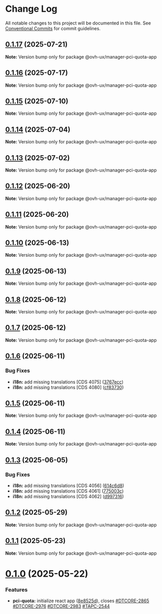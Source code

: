 # Change Log

All notable changes to this project will be documented in this file.
See [Conventional Commits](https://conventionalcommits.org) for commit guidelines.

## [0.1.17](https://github.com/ovh/manager/compare/@ovh-ux/manager-pci-quota-app@0.1.16...@ovh-ux/manager-pci-quota-app@0.1.17) (2025-07-21)

**Note:** Version bump only for package @ovh-ux/manager-pci-quota-app





## [0.1.16](https://github.com/ovh/manager/compare/@ovh-ux/manager-pci-quota-app@0.1.15...@ovh-ux/manager-pci-quota-app@0.1.16) (2025-07-17)

**Note:** Version bump only for package @ovh-ux/manager-pci-quota-app





## [0.1.15](https://github.com/ovh/manager/compare/@ovh-ux/manager-pci-quota-app@0.1.14...@ovh-ux/manager-pci-quota-app@0.1.15) (2025-07-10)

**Note:** Version bump only for package @ovh-ux/manager-pci-quota-app





## [0.1.14](https://github.com/ovh/manager/compare/@ovh-ux/manager-pci-quota-app@0.1.13...@ovh-ux/manager-pci-quota-app@0.1.14) (2025-07-04)

**Note:** Version bump only for package @ovh-ux/manager-pci-quota-app





## [0.1.13](https://github.com/ovh/manager/compare/@ovh-ux/manager-pci-quota-app@0.1.12...@ovh-ux/manager-pci-quota-app@0.1.13) (2025-07-02)

**Note:** Version bump only for package @ovh-ux/manager-pci-quota-app





## [0.1.12](https://github.com/ovh/manager/compare/@ovh-ux/manager-pci-quota-app@0.1.11...@ovh-ux/manager-pci-quota-app@0.1.12) (2025-06-20)

**Note:** Version bump only for package @ovh-ux/manager-pci-quota-app





## [0.1.11](https://github.com/ovh/manager/compare/@ovh-ux/manager-pci-quota-app@0.1.10...@ovh-ux/manager-pci-quota-app@0.1.11) (2025-06-20)

**Note:** Version bump only for package @ovh-ux/manager-pci-quota-app





## [0.1.10](https://github.com/ovh/manager/compare/@ovh-ux/manager-pci-quota-app@0.1.9...@ovh-ux/manager-pci-quota-app@0.1.10) (2025-06-13)

**Note:** Version bump only for package @ovh-ux/manager-pci-quota-app





## [0.1.9](https://github.com/ovh/manager/compare/@ovh-ux/manager-pci-quota-app@0.1.8...@ovh-ux/manager-pci-quota-app@0.1.9) (2025-06-13)

**Note:** Version bump only for package @ovh-ux/manager-pci-quota-app





## [0.1.8](https://github.com/ovh/manager/compare/@ovh-ux/manager-pci-quota-app@0.1.7...@ovh-ux/manager-pci-quota-app@0.1.8) (2025-06-12)

**Note:** Version bump only for package @ovh-ux/manager-pci-quota-app





## [0.1.7](https://github.com/ovh/manager/compare/@ovh-ux/manager-pci-quota-app@0.1.6...@ovh-ux/manager-pci-quota-app@0.1.7) (2025-06-12)

**Note:** Version bump only for package @ovh-ux/manager-pci-quota-app





## [0.1.6](https://github.com/ovh/manager/compare/@ovh-ux/manager-pci-quota-app@0.1.5...@ovh-ux/manager-pci-quota-app@0.1.6) (2025-06-11)


### Bug Fixes

* **i18n:** add missing translations [CDS 4075] ([3767ecc](https://github.com/ovh/manager/commit/3767ecc118a72aa312c3e3bc856454cb60c3f42a))
* **i18n:** add missing translations [CDS 4080] ([cf83730](https://github.com/ovh/manager/commit/cf837307bf9bab7fb5b999d1fbf220ef1de19acd))





## [0.1.5](https://github.com/ovh/manager/compare/@ovh-ux/manager-pci-quota-app@0.1.4...@ovh-ux/manager-pci-quota-app@0.1.5) (2025-06-11)

**Note:** Version bump only for package @ovh-ux/manager-pci-quota-app





## [0.1.4](https://github.com/ovh/manager/compare/@ovh-ux/manager-pci-quota-app@0.1.3...@ovh-ux/manager-pci-quota-app@0.1.4) (2025-06-11)

**Note:** Version bump only for package @ovh-ux/manager-pci-quota-app





## [0.1.3](https://github.com/ovh/manager/compare/@ovh-ux/manager-pci-quota-app@0.1.2...@ovh-ux/manager-pci-quota-app@0.1.3) (2025-06-05)


### Bug Fixes

* **i18n:** add missing translations [CDS 4056] ([614c6d8](https://github.com/ovh/manager/commit/614c6d8e964cc17eea864ca5d3d999cf34e7fe67))
* **i18n:** add missing translations [CDS 4061] ([775003c](https://github.com/ovh/manager/commit/775003c5bf8ceb7a287a8b6a1c8f57cfd7fa4263))
* **i18n:** add missing translations [CDS 4062] ([d997316](https://github.com/ovh/manager/commit/d9973167aca8b32e3e47d68bf397c319651d4514))





## [0.1.2](https://github.com/ovh/manager/compare/@ovh-ux/manager-pci-quota-app@0.1.1...@ovh-ux/manager-pci-quota-app@0.1.2) (2025-05-29)

**Note:** Version bump only for package @ovh-ux/manager-pci-quota-app





## [0.1.1](https://github.com/ovh/manager/compare/@ovh-ux/manager-pci-quota-app@0.1.0...@ovh-ux/manager-pci-quota-app@0.1.1) (2025-05-23)

**Note:** Version bump only for package @ovh-ux/manager-pci-quota-app





# [0.1.0](https://github.com/ovh/manager/compare/@ovh-ux/manager-pci-quota-app@0.0.0...@ovh-ux/manager-pci-quota-app@0.1.0) (2025-05-22)


### Features

* **pci-quota:** initialize react app ([8e8525d](https://github.com/ovh/manager/commit/8e8525de99a07cd67bb5e105f9e71f8859fb4d37)), closes [#DTCORE-2865](https://github.com/ovh/manager/issues/DTCORE-2865) [#DTCORE-2976](https://github.com/ovh/manager/issues/DTCORE-2976) [#DTCORE-2983](https://github.com/ovh/manager/issues/DTCORE-2983) [#TAPC-2544](https://github.com/ovh/manager/issues/TAPC-2544)
